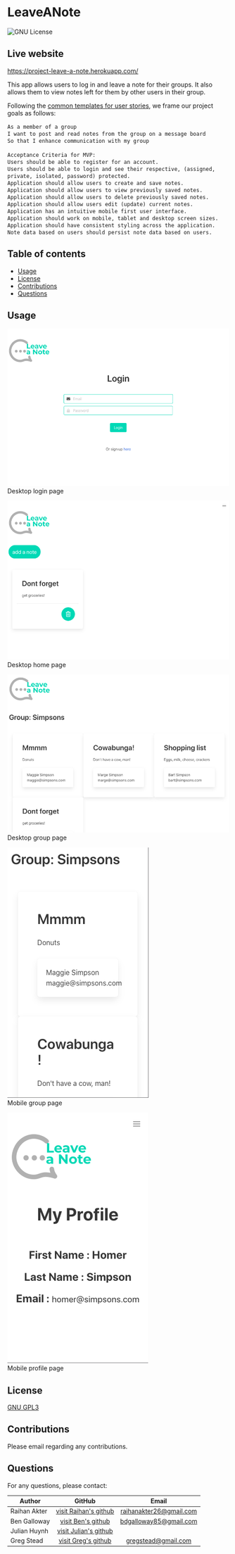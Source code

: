 # LeaveANote

![GNU License](https://img.shields.io/badge/license-GNU-green)

## Live website

https://project-leave-a-note.herokuapp.com/

This app allows users to log in and leave a note for their groups. It also allows them to view notes left for them by other users in their group.

Following the [common templates for user stories](https://en.wikipedia.org/wiki/User_story#Common_templates), we frame our project goals as follows:

```
As a member of a group
I want to post and read notes from the group on a message board
So that I enhance communication with my group

Acceptance Criteria for MVP:
Users should be able to register for an account.
Users should be able to login and see their respective, (assigned, private, isolated, password) protected.
Application should allow users to create and save notes.
Application should allow users to view previously saved notes.
Application should allow users to delete previously saved notes.
Application should allow users edit (update) current notes.
Application has an intuitive mobile first user interface.
Application should work on mobile, tablet and desktop screen sizes.
Application should have consistent styling across the application.
Note data based on users should persist note data based on users.
```

## Table of contents

- [Usage](#usage)
- [License](#license)
- [Contributions](#contributions)
- [Questions](#Questions)

## Usage

![Desktop Login Page](./assets/desktop_login.png)  
Desktop login page

![Desktop Home Page](./assets/desktop_home.png)  
Desktop home page

![Desktop Group Page](./assets/desktop_group.png)  
Desktop group page

![Mobile Group Page](./assets/mobile_group.png)  
Mobile group page

![Mobile Profile Page](./assets/mobile_profile.png)  
Mobile profile page

## License

[GNU GPL3](https://choosealicense.com/licenses/gpl-3.0/)

## Contributions

Please email regarding any contributions.

## Questions

For any questions, please contact:

| Author       |                           GitHub                           |           Email           |
| ------------ | :--------------------------------------------------------: | :-----------------------: |
| Raihan Akter | [visit Raihan's github](https://github.com/RaihanAkter03/) | <raihanakter26@gmail.com> |
| Ben Galloway |      [visit Ben's github](https://github.com/BenjDG/)      | <bdgalloway85@gmail.com>  |
| Julian Huynh |    [visit Julian's github](https://github.com/jhuynh24)    |                           |
| Greg Stead   |    [visit Greg's github](https://github.com/gregstead/)    |   <gregstead@gmail.com>   |

